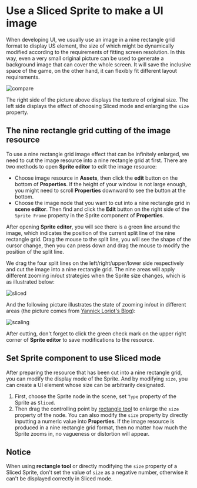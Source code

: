# Use a Sliced Sprite to make a UI image

When developing UI, we usually use an image in a nine rectangle grid format to display US element, the size of which might be dynamically modified according to the requirements of fitting screen resolution. In this way, even a very small original picture can be used to generate a background image that can cover the whole screen. It will save the inclusive space of the game, on the other hand, it can flexibly fit different layout requirements.

![compare](sliced-sprite/compare.png)

The right side of the picture above displays the texture of original size. The left side displays the effect of choosing Sliced mode and enlarging the `size` property.

## The nine rectangle grid cutting of the image resource

To use a nine rectangle grid image effect that can be infinitely enlarged, we need to cut the image resource into a nine rectangle grid at first. There are two methods to open **Sprite editor** to edit the image resource:

- Choose image resource in **Assets**, then click the **edit** button on the bottom of **Properties**. If the height of your window is not large enough, you might need to scroll **Properties** downward to see the button at the bottom.
- Choose the image node that you want to cut into a nine rectangle grid in **scene editor**. Then find and click the **Edit** button on the right side of the `Sprite Frame` property in the Sprite component of **Properties**.

After opening **Sprite editor**, you will see there is a green line around the image, which indicates the position of the current split line of the nine rectangle grid. Drag the mouse to the split line, you will see the shape of the cursor change, then you can press down and drag the mouse to modify the position of the split line.

We drag the four split lines on the left/right/upper/lower side respectively and cut the image into a nine rectangle grid. The nine areas will apply different zooming in/out strategies when the Sprite size changes, which is as illustrated below:

![sliced](sliced-sprite/editing.png)

And the following picture illustrates the state of zooming in/out in different areas (the picture comes from [Yannick Loriot's Blog](http://yannickloriot.com/2011/12/create-buttons-in-cocos2d-by-using-cccontrolbutton/)):

![scaling](sliced-sprite/scaling.png)

After cutting, don't forget to click the green check mark on the upper right corner of **Sprite editor** to save modifications to the resource.

## Set Sprite component to use Sliced mode

After preparing the resource that has been cut into a nine rectangle grid, you can modify the display mode of the Sprite. And by modifying `size`, you can create a UI element whose size can be arbitrarily designated.

1. First, choose the Sprite node in the scene, set `Type` property of the Sprite as `Sliced`.
2. Then drag the controlling point by [rectangle tool](../getting-started/basics/editor-panels/scene.html#--12) to enlarge the `size` property of the node. You can also modify the `size` property by directly inputting a numeric value into **Properties**. If the image resource is produced in a nine rectangle grid format, then no matter how much the Sprite zooms in, no vagueness or distortion will appear.

## Notice

When using **rectangle tool** or directly modifying the `size` property of a Sliced Sprite, don't set the value of `size` as a negative number, otherwise it can't be displayed correctly in Sliced mode.
